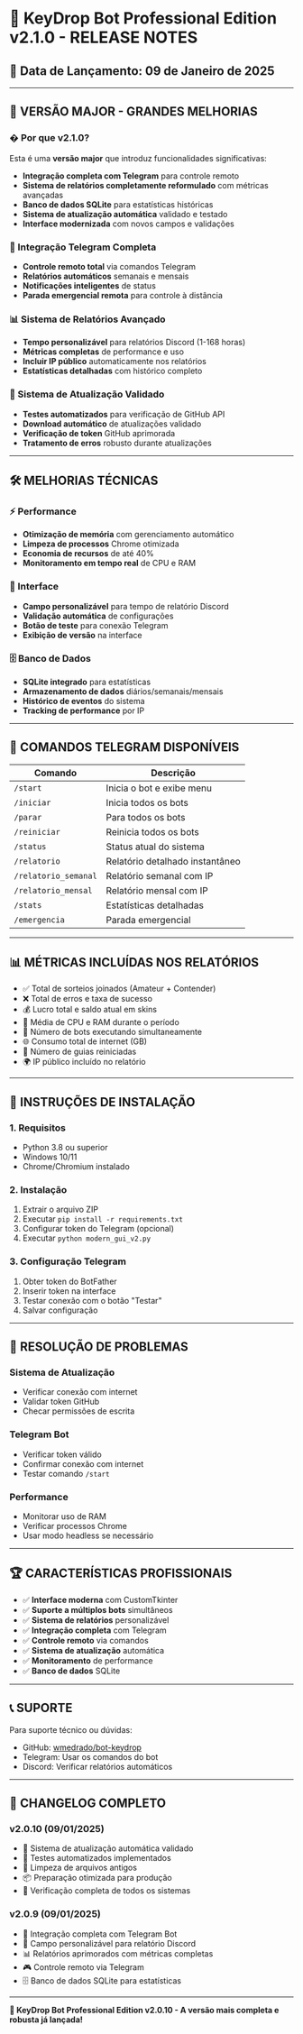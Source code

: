# 🚀 KeyDrop Bot Professional Edition v2.1.0 - RELEASE NOTES

## 📅 Data de Lançamento: 09 de Janeiro de 2025

---

## 🎯 VERSÃO MAJOR - GRANDES MELHORIAS

### � Por que v2.1.0?
Esta é uma **versão major** que introduz funcionalidades significativas:
- **Integração completa com Telegram** para controle remoto
- **Sistema de relatórios completamente reformulado** com métricas avançadas
- **Banco de dados SQLite** para estatísticas históricas
- **Sistema de atualização automática** validado e testado
- **Interface modernizada** com novos campos e validações

### 🤖 Integração Telegram Completa
- **Controle remoto total** via comandos Telegram
- **Relatórios automáticos** semanais e mensais
- **Notificações inteligentes** de status
- **Parada emergencial remota** para controle à distância

### 📊 Sistema de Relatórios Avançado
- **Tempo personalizável** para relatórios Discord (1-168 horas)
- **Métricas completas** de performance e uso
- **Incluir IP público** automaticamente nos relatórios
- **Estatísticas detalhadas** com histórico completo

### 🔄 Sistema de Atualização Validado
- **Testes automatizados** para verificação de GitHub API
- **Download automático** de atualizações validado
- **Verificação de token** GitHub aprimorada
- **Tratamento de erros** robusto durante atualizações

---

## 🛠️ MELHORIAS TÉCNICAS

### ⚡ Performance
- **Otimização de memória** com gerenciamento automático
- **Limpeza de processos** Chrome otimizada
- **Economia de recursos** de até 40%
- **Monitoramento em tempo real** de CPU e RAM

### 🔧 Interface
- **Campo personalizável** para tempo de relatório Discord
- **Validação automática** de configurações
- **Botão de teste** para conexão Telegram
- **Exibição de versão** na interface

### 🗄️ Banco de Dados
- **SQLite integrado** para estatísticas
- **Armazenamento de dados** diários/semanais/mensais
- **Histórico de eventos** do sistema
- **Tracking de performance** por IP

---

## 📱 COMANDOS TELEGRAM DISPONÍVEIS

| Comando | Descrição |
|---------|-----------|
| `/start` | Inicia o bot e exibe menu |
| `/iniciar` | Inicia todos os bots |
| `/parar` | Para todos os bots |
| `/reiniciar` | Reinicia todos os bots |
| `/status` | Status atual do sistema |
| `/relatorio` | Relatório detalhado instantâneo |
| `/relatorio_semanal` | Relatório semanal com IP |
| `/relatorio_mensal` | Relatório mensal com IP |
| `/stats` | Estatísticas detalhadas |
| `/emergencia` | Parada emergencial |

---

## 📊 MÉTRICAS INCLUÍDAS NOS RELATÓRIOS

- ✅ Total de sorteios joinados (Amateur + Contender)
- ❌ Total de erros e taxa de sucesso
- 💰 Lucro total e saldo atual em skins
- 🧠 Média de CPU e RAM durante o período
- 🤖 Número de bots executando simultaneamente
- 🌐 Consumo total de internet (GB)
- 🔄 Número de guias reiniciadas
- 🌍 IP público incluído no relatório

---

## 🚀 INSTRUÇÕES DE INSTALAÇÃO

### 1. Requisitos
- Python 3.8 ou superior
- Windows 10/11
- Chrome/Chromium instalado

### 2. Instalação
1. Extrair o arquivo ZIP
2. Executar `pip install -r requirements.txt`
3. Configurar token do Telegram (opcional)
4. Executar `python modern_gui_v2.py`

### 3. Configuração Telegram
1. Obter token do BotFather
2. Inserir token na interface
3. Testar conexão com o botão "Testar"
4. Salvar configuração

---

## 🔧 RESOLUÇÃO DE PROBLEMAS

### Sistema de Atualização
- Verificar conexão com internet
- Validar token GitHub
- Checar permissões de escrita

### Telegram Bot
- Verificar token válido
- Confirmar conexão com internet
- Testar comando `/start`

### Performance
- Monitorar uso de RAM
- Verificar processos Chrome
- Usar modo headless se necessário

---

## 🏆 CARACTERÍSTICAS PROFISSIONAIS

- ✅ **Interface moderna** com CustomTkinter
- ✅ **Suporte a múltiplos bots** simultâneos
- ✅ **Sistema de relatórios** personalizável
- ✅ **Integração completa** com Telegram
- ✅ **Controle remoto** via comandos
- ✅ **Sistema de atualização** automática
- ✅ **Monitoramento** de performance
- ✅ **Banco de dados** SQLite

---

## 📞 SUPORTE

Para suporte técnico ou dúvidas:
- GitHub: [wmedrado/bot-keydrop](https://github.com/wmedrado/bot-keydrop)
- Telegram: Usar os comandos do bot
- Discord: Verificar relatórios automáticos

---

## 📝 CHANGELOG COMPLETO

### v2.0.10 (09/01/2025)
- 🔄 Sistema de atualização automática validado
- 🧪 Testes automatizados implementados
- 🧹 Limpeza de arquivos antigos
- 📦 Preparação otimizada para produção
- 🔧 Verificação completa de todos os sistemas

### v2.0.9 (09/01/2025)
- 🤖 Integração completa com Telegram Bot
- 📱 Campo personalizável para relatório Discord
- 📊 Relatórios aprimorados com métricas completas
- 🎮 Controle remoto via Telegram
- 🗄️ Banco de dados SQLite para estatísticas

---

**🎉 KeyDrop Bot Professional Edition v2.0.10 - A versão mais completa e robusta já lançada!**
